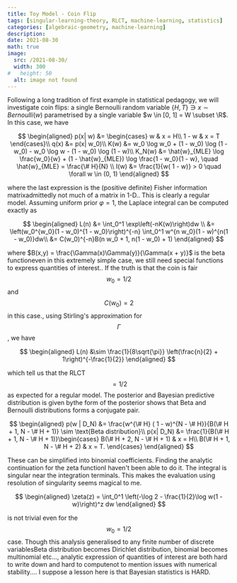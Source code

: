 ```yaml
---
title: Toy Model - Coin Flip
tags: [singular-learning-theory, RLCT, machine-learning, statistics]
categories: [algebraic-geometry, machine-learning]
description: 
date: 2021-08-30
math: true
image: 
  src: /2021-08-30/
  width: 300
#   height: 50
  alt: image not found
---
```

Following a long tradition of first example in statistical pedagogy, we
will investigate coin flips: a single Bernoulli random variable $\{H, T\} \ni x \sim Bernoulli(w)$ parametrised by a single variable $w \in [0, 1] = W \subset \R$. In this case, we have 

$$
\begin{aligned}
    p(x| w) &= \begin{cases}
        w & x = H\\
        1 - w & x = T
    \end{cases}\\
    q(x) &= p(x| w_0)\\    
    K(w) &= w_0 \log w_0 + (1 - w_0) \log (1 - w_0) - w_0 \log w - (1 - w_0) \log (1 - w)\\
    K_N(w) &= \hat{w}_{MLE} \log \frac{w_0}{w} + (1 - \hat{w}_{MLE}) \log \frac{1 - w_0}{1 - w}, \quad \hat{w}_{MLE} = \frac{\# H}{N} \\
    I(w) &= \frac{1}{w( 1 - w)} > 0 \quad \forall w \in (0, 1)
\end{aligned}    
$$

where the last expression is the (positive definite) Fisher information matrix<span sidenote>admittedly not much of a matrix in 1-D.</span>. This is clearly a regular model. Assuming uniform prior $\varphi = 1$, the Laplace integral can be computed exactly as

$$
\begin{aligned}
    L(n) 
    &= \int_0^1 \exp\left(-nK(w)\right)dw \\
    &= \left(w_0^{w_0}(1 - w_0)^{1 - w_0}\right)^{-n} \int_0^1 w^{n w_0}(1 - w)^{n(1 - w_0)}dw\\
    &= C(w_0)^{-n}B(n w_0 + 1, n(1 - w_0) + 1)
\end{aligned}
$$

where $B(x,y) = \frac{\Gamma(x)\Gamma(y)}{\Gamma(x + y)}$ is the beta function<span sidenote>even in this extremely simple case, we still need special functions to express quantities of interest.</span>. If the truth is that the coin is fair<span sidenote>$$w_0 = 1/2$$ and $$C(w_0) = 2$$ in this case.</span>, using Stirling's approximation for $$\Gamma$$, we have 

$$
\begin{aligned}
    L(n) 
    &\sim \frac{1}{8\sqrt{\pi}} \left(\frac{n}{2} + 1\right)^{-\frac{1}{2}}
\end{aligned}
$$

which tell us that the RLCT $$= 1/2$$ as expected for a regular model. The posterior and Bayesian predictive distribution is given by<span sidenote>the form of the posterior shows that Beta and Bernoulli distributions forms a conjugate pair.</span>

$$
\begin{aligned}
    p(w | D_N) &= \frac{w^{\# H} ( 1 - w)^{N - \# H}}{B(\# H + 1, N - \# H + 1)} \sim \text{Beta distribution}\\
    p(x| D_N) &= \frac{1}{B(\# H + 1, N - \# H + 1)}\begin{cases}
        B(\# H + 2, N - \# H + 1) & x = H\\
        B(\# H + 1, N - \# H + 2) & x = T. 
    \end{cases}
\end{aligned}
$$ 

These can be simplified into binomial coefficients. Finding the analytic continuation for the zeta function<span sidenote>I haven't been able to do it. The integral is singular near the integration terminals. This makes the evaluation using resolution of singularity seems magical to me.</span>

$$
\begin{aligned}
    \zeta(z) = \int_0^1 \left(-\log 2 - \frac{1}{2}\log w(1 - w)\right)^z dw
\end{aligned}
$$

is not trivial even for the $$w_0 = 1/2$$ case. Though this analysis generalised to any finite number of discrete variables<span sidenote>Beta distribution becomes Dirichlet distribution, binomial becomes multinomial etc\...</span>, analytic expression of quantities of interest are both hard to write down and hard to compute<span sidenote>not to mention issues with numerical stability...</span>. I suppose a lesson here is that Bayesian
statistics is HARD.



[^9]: admittedly not much of a matrix in 1-D.

[^10]: even in this extremely simple case, we still need special
    functions to express quantities of interest.

[^11]: $$w_0 = 1/2$$ and $$C(w_0) = 2$$ in this case.

[^12]: the form of the posterior shows that Beta and Bernoulli
    distributions forms a conjugate pair.

[^13]: I haven't been able to do it. The integral is singular near the
    integration terminals. This makes the evaluation using resolution of
    singularity seems magical to me.

[^14]: Beta distribution becomes Dirichlet distribution, binomial
    becomes multinomial etc\...

[^15]: not to mention issues with numerical stability\...

[^16]: Volume of $$d$$-dimensional ball with radius $$r$$ is given by
    $$\frac{\pi^{\frac{d}{2}}}{\Gamma(\frac{n}{2} + 1)}r^d$$.
